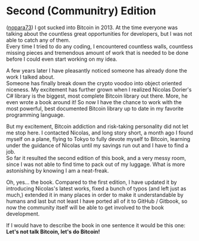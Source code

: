 # Second (Communitry) Edition 

([nopara73](https://github.com/nopara73)) I got sucked into Bitcoin in 2013. At the time everyone was talking about the countless great opportunities for developers, but I was not able to catch any of them.  
Every time I tried to do any coding, I encountered countless walls, countless missing pieces and tremendous amount of work that is needed to be done before I could even start working on my idea.  

A few years later I have pleasantly noticed someone has already done the work I talked about.  
Someone has finally break down the crypto voodoo into object oriented niceness. My excitement has further grown when I realized Nicolas Dorier's C# library is the biggest, most complete Bitcoin library out there. More, he even wrote a book around it! So now I have the chance to work with the most powerful, best documented Bitcoin library up to date in my favorite programming language.  

But my excitement, Bitcoin addiction and risk-taking personality did not let me stop here. I contacted Nicolas, and long story short, a month ago I found myself on a plane, flying to Tokyo to fully devote myself to Bitcoin, learning under the guidance of Nicolas until my savings run out and I have to find a job.  
So far it resulted the second edition of this book, and a very messy room, since I was not able to find time to pack out of my luggage. What is more astonishing by knowing I am a neat-freak.  

Oh, yes... the book. Compared to the first edition, I have updated it by introducing Nicolas's latest works, fixed a bunch of typos (and left just as much,) extended it in many places in order to make it understandable by humans and last but not least I have ported all of it to GitHub / Gitbook, so now the community itself will be able to get involved to the book development.


If I would have to describe the book in one sentence it would be this one: **Let's not talk Bitcoin, let's do Bitcoin!**